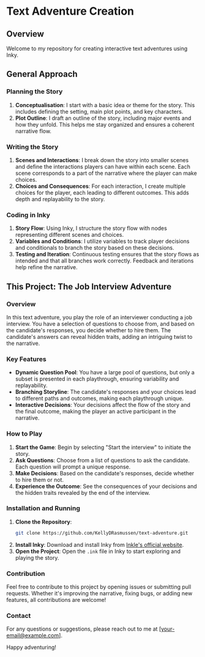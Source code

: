 # Text Adventure Creation

## Overview

Welcome to my repository for creating interactive text adventures using Inky.

## General Approach

### Planning the Story
1. **Conceptualisation**: I start with a basic idea or theme for the story. This includes defining the setting, main plot points, and key characters.
2. **Plot Outline**: I draft an outline of the story, including major events and how they unfold. This helps me stay organized and ensures a coherent narrative flow.

### Writing the Story
1. **Scenes and Interactions**: I break down the story into smaller scenes and define the interactions players can have within each scene. Each scene corresponds to a part of the narrative where the player can make choices.
2. **Choices and Consequences**: For each interaction, I create multiple choices for the player, each leading to different outcomes. This adds depth and replayability to the story.

### Coding in Inky
1. **Story Flow**: Using Inky, I structure the story flow with nodes representing different scenes and choices.
2. **Variables and Conditions**: I utilize variables to track player decisions and conditionals to branch the story based on these decisions.
3. **Testing and Iteration**: Continuous testing ensures that the story flows as intended and that all branches work correctly. Feedback and iterations help refine the narrative.

## This Project: The Job Interview Adventure

### Overview
In this text adventure, you play the role of an interviewer conducting a job interview. You have a selection of questions to choose from, and based on the candidate's responses, you decide whether to hire them. The candidate's answers can reveal hidden traits, adding an intriguing twist to the narrative.

### Key Features
- **Dynamic Question Pool**: You have a large pool of questions, but only a subset is presented in each playthrough, ensuring variability and replayability.
- **Branching Storyline**: The candidate's responses and your choices lead to different paths and outcomes, making each playthrough unique.
- **Interactive Decisions**: Your decisions affect the flow of the story and the final outcome, making the player an active participant in the narrative.

### How to Play
1. **Start the Game**: Begin by selecting "Start the interview" to initiate the story.
2. **Ask Questions**: Choose from a list of questions to ask the candidate. Each question will prompt a unique response.
3. **Make Decisions**: Based on the candidate's responses, decide whether to hire them or not.
4. **Experience the Outcome**: See the consequences of your decisions and the hidden traits revealed by the end of the interview.

### Installation and Running
1. **Clone the Repository**: 
    ```sh
    git clone https://github.com/KellyDRasmussen/text-adventure.git
    ```
2. **Install Inky**: Download and install Inky from [Inkle's official website](https://www.inklestudios.com/ink/).
3. **Open the Project**: Open the `.ink` file in Inky to start exploring and playing the story.

### Contribution
Feel free to contribute to this project by opening issues or submitting pull requests. Whether it's improving the narrative, fixing bugs, or adding new features, all contributions are welcome!

### Contact
For any questions or suggestions, please reach out to me at [your-email@example.com].

Happy adventuring!
